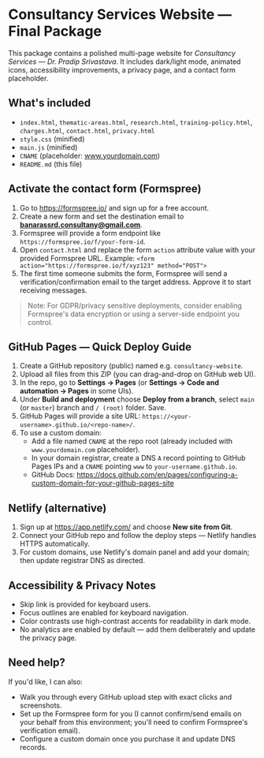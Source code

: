 # Consultancy Services Website — Final Package

This package contains a polished multi-page website for *Consultancy Services — Dr. Pradip Srivastava*.
It includes dark/light mode, animated icons, accessibility improvements, a privacy page, and a contact form placeholder.

## What's included
- `index.html`, `thematic-areas.html`, `research.html`, `training-policy.html`, `charges.html`, `contact.html`, `privacy.html`
- `style.css` (minified)
- `main.js` (minified)
- `CNAME` (placeholder: www.yourdomain.com)
- `README.md` (this file)

## Activate the contact form (Formspree)
1. Go to https://formspree.io/ and sign up for a free account.
2. Create a new form and set the destination email to **banarassrd.consultany@gmail.com**.
3. Formspree will provide a form endpoint like `https://formspree.io/f/your-form-id`.
4. Open `contact.html` and replace the form `action` attribute value with your provided Formspree URL.
   Example: `<form action="https://formspree.io/f/xyz123" method="POST">`
5. The first time someone submits the form, Formspree will send a verification/confirmation email to the target address. Approve it to start receiving messages.

> Note: For GDPR/privacy sensitive deployments, consider enabling Formspree's data encryption or using a server-side endpoint you control.

## GitHub Pages — Quick Deploy Guide
1. Create a GitHub repository (public) named e.g. `consultancy-website`.
2. Upload all files from this ZIP (you can drag-and-drop on GitHub web UI).
3. In the repo, go to **Settings → Pages** (or **Settings → Code and automation → Pages** in some UIs).
4. Under **Build and deployment** choose **Deploy from a branch**, select `main` (or `master`) branch and `/ (root)` folder. Save.
5. GitHub Pages will provide a site URL: `https://<your-username>.github.io/<repo-name>/`.
6. To use a custom domain:
   - Add a file named `CNAME` at the repo root (already included with `www.yourdomain.com` placeholder).
   - In your domain registrar, create a DNS `A` record pointing to GitHub Pages IPs and a `CNAME` pointing `www` to `your-username.github.io`.
   - GitHub Docs: https://docs.github.com/en/pages/configuring-a-custom-domain-for-your-github-pages-site

## Netlify (alternative)
1. Sign up at https://app.netlify.com/ and choose **New site from Git**.
2. Connect your GitHub repo and follow the deploy steps — Netlify handles HTTPS automatically.
3. For custom domains, use Netlify's domain panel and add your domain; then update registrar DNS as directed.

## Accessibility & Privacy Notes
- Skip link is provided for keyboard users.
- Focus outlines are enabled for keyboard navigation.
- Color contrasts use high-contrast accents for readability in dark mode.
- No analytics are enabled by default — add them deliberately and update the privacy page.

## Need help?
If you'd like, I can also:
- Walk you through every GitHub upload step with exact clicks and screenshots.
- Set up the Formspree form for you (I cannot confirm/send emails on your behalf from this environment; you'll need to confirm Formspree's verification email).
- Configure a custom domain once you purchase it and update DNS records.